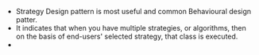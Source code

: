 - Strategy Design pattern is most useful and common Behavioural design patter.
- It indicates that when you have multiple strategies, or algorithms, then  on the basis of end-users' selected strategy,
   that class is executed.
- 